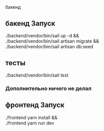 ##
бакенд
## бакенд Запуск

./backend/vendor/bin/sail up -d && \
./backend/vendor/bin/sail artisan migrate && \
./backend/vendor/bin/sail artisan db:seed

## тесты
./backend/vendor/bin/sail test

### Дополнительно ничего не делал


## фронтенд Запуск
./frontend yarn install && \
./frontend yarn run dev
